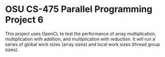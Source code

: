 # OSU CS-475 Parallel Programming Project 6

This project uses OpenCL to test the performance of array multiplication, multiplication with addition, and multiplication with reduction. It will run a series of global work sizes (array sizes) and local work sizes (thread group sizes). 